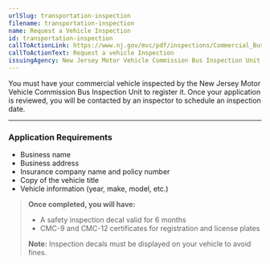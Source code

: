 ```yaml
---
urlSlug: transportation-inspection
filename: transportation-inspection
name: Request a Vehicle Inspection
id: transportation-inspection
callToActionLink: https://www.nj.gov/mvc/pdf/inspections/Commercial_Bus_Application.pdf
callToActionText: Request a vehicle Inspection
issuingAgency: New Jersey Motor Vehicle Commission Bus Inspection Unit
---
```

You must have your commercial vehicle inspected by the New Jersey Motor Vehicle Commission Bus Inspection Unit to register it. Once your application is reviewed, you will be contacted by an inspector to schedule an inspection date. 
 
---
### Application Requirements
- Business name
- Business address
- Insurance company name and policy number
- Copy of the vehicle title
- Vehicle information (year, make, model, etc.)
 
>**Once completed, you will have:**
>- A safety inspection decal valid for 6 months
>- CMC-9 and CMC-12 certificates for registration and license plates
> 
>**Note:** Inspection decals must be displayed on your vehicle to avoid fines. 
